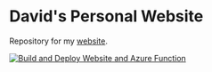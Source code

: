 # David's Personal Website
Repository for my [website](https://dsanchezcr.com).

[![Build and Deploy Website and Azure Function](https://github.com/dsanchezcr/website/actions/workflows/main_dsanchezcr.yml/badge.svg)](https://github.com/dsanchezcr/website/actions/workflows/main_dsanchezcr.yml)
